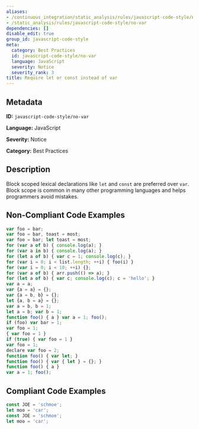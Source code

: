 ```yaml
---
aliases:
- /continuous_integration/static_analysis/rules/javascript-code-style/no-var
- /static_analysis/rules/javascript-code-style/no-var
dependencies: []
disable_edit: true
group_id: javascript-code-style
meta:
  category: Best Practices
  id: javascript-code-style/no-var
  language: JavaScript
  severity: Notice
  severity_rank: 3
title: Require let or const instead of var
---
```

<!--  SOURCED FROM https://github.com/DataDog/datadog-static-analyzer-rule-docs -->


## Metadata
**ID:** `javascript-code-style/no-var`

**Language:** JavaScript

**Severity:** Notice

**Category:** Best Practices

## Description
Block scoped lexical declarations like `let` and `const` are preferred over `var`. Block scope is common in many other programming languages and helps programmers avoid mistakes.

## Non-Compliant Code Examples
```javascript
var foo = bar;
var foo = bar, toast = most;
var foo = bar; let toast = most;
for (var a of b) { console.log(a); }
for (var a in b) { console.log(a); }
for (let a of b) { var c = 1; console.log(c); }
for (var i = 0; i < list.length; ++i) { foo(i) }
for (var i = 0; i < 10; ++i) {};
for (var a of b) { arr.push(() => a); }
for (let a of b) { var c; console.log(c); c = 'hello'; }
var a = a;
var {a = a} = {};
var {a = b, b} = {};
let {a, b = a} = {};
var a = b, b = 1;
let a = b; var b = 1;
function foo() { a } var a = 1; foo();
if (foo) var bar = 1;
var foo = 1;
{ var foo = 1 }
if (true) { var foo = 1 }
var foo = 1;
declare var foo = 2;
function foo() { var let; }
function foo() { var { let } = {}; }
function foo() { a }
var a = 1; foo();

```

## Compliant Code Examples
```javascript
const JOE = 'schmoe';
let moo = 'car';
const JOE = 'schmoe';
let moo = 'car';
```
